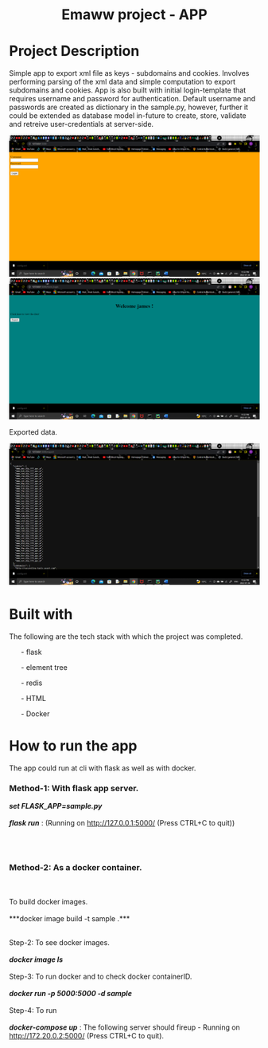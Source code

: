 
<h1 align="center">Emaww project - APP </h1>

# Project Description
Simple app to export xml file as keys - subdomains and cookies. Involves performing parsing of the xml data and simple computation to export subdomains and cookies. App is also built with initial login-template that requires username and password for authentication. Default username and passwords are created as dictionary in the sample.py, however, further it could be extended as database model in-future to create, store, validate and retreive user-credentials at server-side.  

![](login.png)
![](exp1.png)

Exported data.

![](data.png)

# Built with
<p>
The following are the tech stack with which the project was completed.
<ul>- flask</ul>
<ul>- element tree</ul>
<ul>- redis</ul>
<ul>- HTML</ul>
<ul>- Docker</ul>
</p>

# How to run the app
The app could run at cli with flask as well as with docker.

### Method-1: With flask app server. 
<p>

***set FLASK_APP=sample.py*** 
<br></br>
***flask run*** 
: (Running on http://127.0.0.1:5000/ (Press CTRL+C to quit)) 
</p>

<br> </br>

### Method-2: As a docker container.
<p><br> </br>
To build docker images.<br> </br>
***docker image build -t sample .***
<br> </br>

Step-2: To see docker images.<br> </br>
***docker image ls***
<br> </br>
Step-3: To run docker and to check docker containerID.<br> </br>
***docker run -p 5000:5000 -d sample***
<br> </br>
Step-4: To run <br> </br>
***docker-compose up*** : The following server should fireup - Running on http://172.20.0.2:5000/ (Press CTRL+C to quit).

</p>
